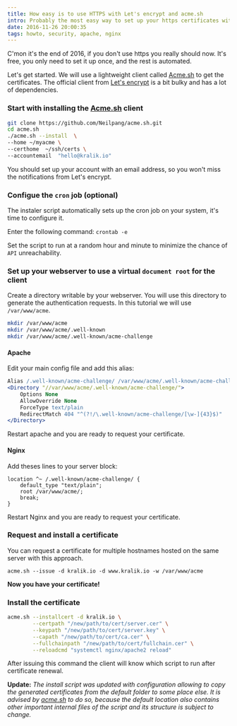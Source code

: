 ```yaml
---
title: How easy is to use HTTPS with Let's encrypt and acme.sh
intro: Probably the most easy way to set up your https certificates with working auto renewal using Acme.sh client to generate certificates from Let's encrypt.
date: 2016-11-26 20:00:35
tags: howto, security, apache, nginx
---
```


C'mon it's the end of 2016, if you don't use https you really should now. It's free, you only need to set it up once, and the rest is automated.

Let's get started. We will use a lightweight client called [Acme.sh](https://acme.sh/) to get the certificates. The official client from [Let's encrypt](https://letsencrypt.org/) is a bit bulky and has a lot of dependencies.

### Start with installing the [Acme.sh](https://acme.sh/) client

```sh
git clone https://github.com/Neilpang/acme.sh.git
cd acme.sh
./acme.sh --install  \
--home ~/myacme \
--certhome  ~/ssh/certs \
--accountemail  "hello@kralik.io"
```

You should set up your account with an email address, so you won't miss the notifications from Let's encrypt.

### Configue the `cron` job (optional)

The instaler script automatically sets up the cron job on your system, it's time to configure it. 

Enter the following command: `crontab -e`

Set the script to run at a random hour and minute to minimize the chance of `API` unreachability.

### Set up your webserver to use a virtual `document root` for the client

Create a directory writable by your webserver. You will use this directory to generate the authentication requests.
In this tutorial we will use `/var/www/acme`.

```sh
mkdir /var/www/acme
mkdir /var/www/acme/.well-known
mkdir /var/www/acme/.well-known/acme-challenge
```

#### Apache

Edit your main config file and add this alias:

```Apache
Alias /.well-known/acme-challenge/ /var/www/acme/.well-known/acme-challenge/
<Directory "//var/www/acme/.well-known/acme-challenge/">
    Options None
    AllowOverride None
    ForceType text/plain
    RedirectMatch 404 "^(?!/\.well-known/acme-challenge/[\w-]{43}$)"
</Directory>
```

Restart apache and you are ready to request your certificate.

#### Nginx

Add theses lines to your server block:

```Nginx
location ^~ /.well-known/acme-challenge/ {
    default_type "text/plain";
    root /var/www/acme/;
    break;
}

```

Restart Nginx and you are ready to request your certificate.

### Request and install a certificate

You can request a certificate for multiple hostnames hosted on the same server with this approach.

```
acme.sh --issue -d kralik.io -d www.kralik.io -w /var/www/acme
```

**Now you have your certificate!**

### Install the certificate

```sh
acme.sh --installcert -d kralik.io \
        --certpath "/new/path/to/cert/server.cer" \
        --keypath "/new/path/to/cert/server.key" \
        --capath "/new/path/to/cert/ca.cer" \
        --fullchainpath "/new/path/to/cert/fullchain.cer" \
        --reloadcmd "systemctl nginx/apache2 reload"
```

After issuing this command the client will know which script to run after certificate renewal.

**Update:** *The install script was updated with configuration allowing to copy the generated certificates from the default folder to some place else. It is advised by [acme.sh](https://acme.sh) to do so, because the default location also contains other important internal files of the script and its structure is subject to change.*
